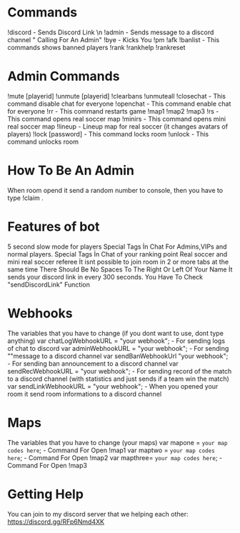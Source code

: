 # Commands
!discord - Sends Discord Link \n
!admin - Sends message to a discord channel "<playername> Calling For An Admin"
!bye - Kicks You
!pm <player id> <message>
!afk
!banlist - This commands shows banned players
!rank
!rankhelp
!rankreset
# Admin Commands
!mute [playerid]
!unmute [playerid]
!clearbans
!unmuteall
!closechat - This command disable chat for everyone
!openchat - This command enable chat for everyone
!rr - This command restarts game
!map1
!map2
!map3
!rs - This command opens real soccer map
!minirs - This command opens mini real soccer map
!lineup - Lineup map for real soccer (it changes avatars of players)
!lock [password] - This command locks room
!unlock - This command unlocks room
# How To Be An Admin
When room opend it send a random number to console, then you have to type  !claim <the admin password>.
# Features of bot
5 second slow mode for players
Special Tags İn Chat For Admins,VIPs and normal players.
Special Tags İn Chat of your ranking point
Real soccer and mini real soccer referee
İt isnt possible to join room in 2 or more tabs at the same time
There Should Be No Spaces To The Right Or Left Of Your Name
İt sends your discord link in every 300 seconds. You Have To Check "sendDiscordLink" Function
# Webhooks
The variables that you have to change (if you dont want to use, dont type anything)
var chatLogWebhookURL = "your webhook"; - For sending logs of chat to discord
var adminWebhookURL = "your webhook"; - For sending "<playername Calling for an admin>"message to a discord channel
var sendBanWebhookUrl "your webhook"; - For sending ban announcement to a discord channel
var sendRecWebhookURL = "your webhook"; - For sending record of the match to a discord channel (with statistics and just sends if a team win the match)
var sendLinkWebhookURL = "your webhook"; - When you opened your room it send room informations to a discord channel
# Maps
The variables that you have to change (your maps)
var mapone = `your map codes here`; - Command For Open !map1
var maptwo = `your map codes here`; - Command For Open !map2
var mapthree= `your map codes here`; - Command For Open !map3
# Getting Help
You can join to my discord server that we helping each other: https://discord.gg/RFp6Nmd4XK
